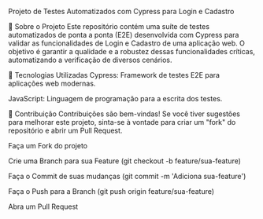 Projeto de Testes Automatizados com Cypress para Login e Cadastro

📖 Sobre o Projeto
Este repositório contém uma suíte de testes automatizados de ponta a ponta (E2E) desenvolvida com Cypress para validar as funcionalidades de Login e Cadastro de uma aplicação web. O objetivo é garantir a qualidade e a robustez dessas funcionalidades críticas, automatizando a verificação de diversos cenários.

🚀 Tecnologias Utilizadas
Cypress: Framework de testes E2E para aplicações web modernas.

JavaScript: Linguagem de programação para a escrita dos testes.

🤝 Contribuição
Contribuições são bem-vindas! Se você tiver sugestões para melhorar este projeto, sinta-se à vontade para criar um "fork" do repositório e abrir um Pull Request.

Faça um Fork do projeto

Crie uma Branch para sua Feature (git checkout -b feature/sua-feature)

Faça o Commit de suas mudanças (git commit -m 'Adiciona sua-feature')

Faça o Push para a Branch (git push origin feature/sua-feature)

Abra um Pull Request
